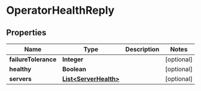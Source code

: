 

# OperatorHealthReply


## Properties

Name | Type | Description | Notes
------------ | ------------- | ------------- | -------------
**failureTolerance** | **Integer** |  |  [optional]
**healthy** | **Boolean** |  |  [optional]
**servers** | [**List&lt;ServerHealth&gt;**](ServerHealth.md) |  |  [optional]



